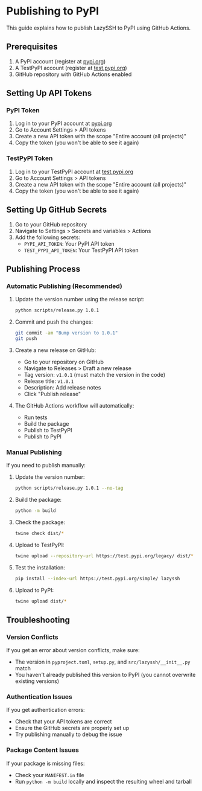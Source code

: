 # Publishing to PyPI

This guide explains how to publish LazySSH to PyPI using GitHub Actions.

## Prerequisites

1. A PyPI account (register at [pypi.org](https://pypi.org/account/register/))
2. A TestPyPI account (register at [test.pypi.org](https://test.pypi.org/account/register/))
3. GitHub repository with GitHub Actions enabled

## Setting Up API Tokens

### PyPI Token

1. Log in to your PyPI account at [pypi.org](https://pypi.org/account/login/)
2. Go to Account Settings > API tokens
3. Create a new API token with the scope "Entire account (all projects)"
4. Copy the token (you won't be able to see it again)

### TestPyPI Token

1. Log in to your TestPyPI account at [test.pypi.org](https://test.pypi.org/account/login/)
2. Go to Account Settings > API tokens
3. Create a new API token with the scope "Entire account (all projects)"
4. Copy the token (you won't be able to see it again)

## Setting Up GitHub Secrets

1. Go to your GitHub repository
2. Navigate to Settings > Secrets and variables > Actions
3. Add the following secrets:
   - `PYPI_API_TOKEN`: Your PyPI API token
   - `TEST_PYPI_API_TOKEN`: Your TestPyPI API token

## Publishing Process

### Automatic Publishing (Recommended)

1. Update the version number using the release script:
   ```bash
   python scripts/release.py 1.0.1
   ```

2. Commit and push the changes:
   ```bash
   git commit -am "Bump version to 1.0.1"
   git push
   ```

3. Create a new release on GitHub:
   - Go to your repository on GitHub
   - Navigate to Releases > Draft a new release
   - Tag version: `v1.0.1` (must match the version in the code)
   - Release title: `v1.0.1`
   - Description: Add release notes
   - Click "Publish release"

4. The GitHub Actions workflow will automatically:
   - Run tests
   - Build the package
   - Publish to TestPyPI
   - Publish to PyPI

### Manual Publishing

If you need to publish manually:

1. Update the version number:
   ```bash
   python scripts/release.py 1.0.1 --no-tag
   ```

2. Build the package:
   ```bash
   python -m build
   ```

3. Check the package:
   ```bash
   twine check dist/*
   ```

4. Upload to TestPyPI:
   ```bash
   twine upload --repository-url https://test.pypi.org/legacy/ dist/*
   ```

5. Test the installation:
   ```bash
   pip install --index-url https://test.pypi.org/simple/ lazyssh
   ```

6. Upload to PyPI:
   ```bash
   twine upload dist/*
   ```

## Troubleshooting

### Version Conflicts

If you get an error about version conflicts, make sure:
- The version in `pyproject.toml`, `setup.py`, and `src/lazyssh/__init__.py` match
- You haven't already published this version to PyPI (you cannot overwrite existing versions)

### Authentication Issues

If you get authentication errors:
- Check that your API tokens are correct
- Ensure the GitHub secrets are properly set up
- Try publishing manually to debug the issue

### Package Content Issues

If your package is missing files:
- Check your `MANIFEST.in` file
- Run `python -m build` locally and inspect the resulting wheel and tarball 